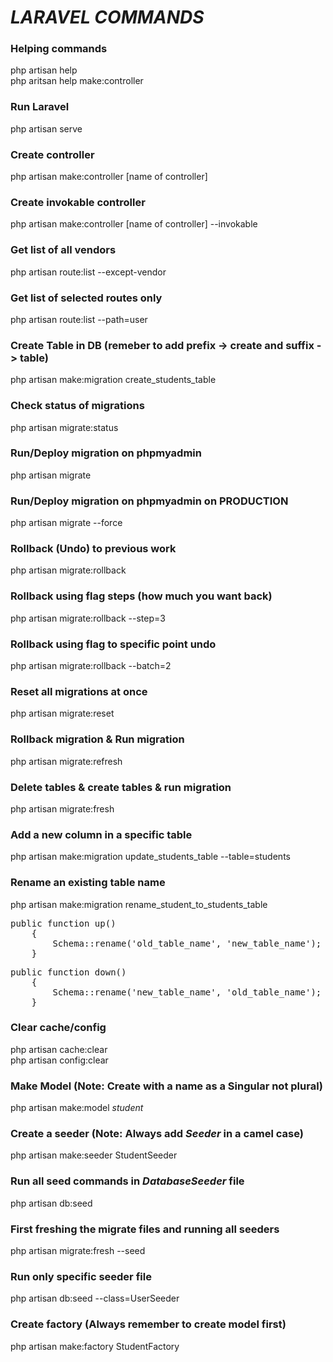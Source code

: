 # _LARAVEL COMMANDS_

### Helping commands

php artisan help <br>
php aritsan help make:controller

### Run Laravel

php artisan serve

### Create controller

php artisan make:controller [name of controller]

### Create invokable controller

php artisan make:controller [name of controller] --invokable

### Get list of all vendors

php artisan route:list --except-vendor

### Get list of selected routes only

php artisan route:list --path=user

### Create Table in DB (remeber to add prefix -> create and suffix -> table)

php artisan make:migration create_students_table

### Check status of migrations

php artisan migrate:status

### Run/Deploy migration on phpmyadmin

php artisan migrate

### Run/Deploy migration on phpmyadmin on PRODUCTION

php artisan migrate --force

### Rollback (Undo) to previous work

php artisan migrate:rollback

### Rollback using flag steps (how much you want back)

php artisan migrate:rollback --step=3

### Rollback using flag to specific point undo

php artisan migrate:rollback --batch=2

### Reset all migrations at once

php artisan migrate:reset

### Rollback migration & Run migration

php artisan migrate:refresh

### Delete tables & create tables & run migration

php artisan migrate:fresh

### Add a new column in a specific table

php artisan make:migration update_students_table --table=students

### Rename an existing table name

php artisan make:migration rename_student_to_students_table

<pre>
public function up()
    {
        Schema::rename('old_table_name', 'new_table_name');
    }
</pre>
<pre>
public function down()
    {
        Schema::rename('new_table_name', 'old_table_name');
    }
</pre>

### Clear cache/config

php artisan cache:clear <br/>
php artisan config:clear

### Make Model (Note: Create with a name as a Singular not plural)

php artisan make:model _student_

### Create a seeder (Note: Always add _Seeder_ in a camel case)

php artisan make:seeder StudentSeeder

### Run all seed commands in _DatabaseSeeder_ file

php artisan db:seed

### First freshing the migrate files and running all seeders

php artisan migrate:fresh --seed

### Run only specific seeder file

php artisan db:seed --class=UserSeeder

### Create factory (Always remember to create model first)

php artisan make:factory StudentFactory
